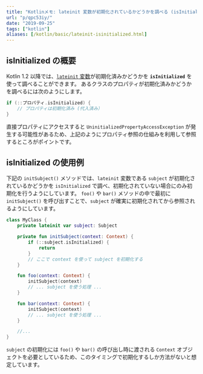```yaml
---
title: "Kotlinメモ: lateinit 変数が初期化されているかどうかを調べる (isInitialized)"
url: "p/qpc53iy/"
date: "2019-09-25"
tags: ["kotlin"]
aliases: [/kotlin/basic/lateinit-isinitialized.html]
---
```


isInitialized の概要
----

Kotlin 1.2 以降では、[`lateinit` 変数](/p/ymzvh9q/)が初期化済みかどうかを **`isInitialized`** を使って調べることができます。
あるクラスのプロパティが初期化済みかどうかを調べるには次のようにします。

```kotlin
if (::プロパティ.isInitialized) {
    // プロパティは初期化済み (代入済み）
}
```

直接プロパティにアクセスすると `UninitializedPropertyAccessException` が発生する可能性があるため、上記のようにプロパティ参照の仕組みを利用して参照するところがポイントです。


isInitialized の使用例
----

下記の `initSubject()` メソッドでは、`lateinit` 変数である `subject` が初期化されているかどうかを `isInitialized` で調べ、初期化されていない場合にのみ初期化を行うようにしています。
`foo()` や `bar()` メソッドの中で最初に `initSubject()` を呼び出すことで、`subject` が確実に初期化されてから参照されるようにしています。

```kotlin
class MyClass {
    private lateinit var subject: Subject

    private fun initSubject(context: Context) {
        if (::subject.isInitialized) {
            return
        }
        // ここで context を使って subject を初期化する
    }

    fun foo(context: Context) {
        initSubject(context)
        // ... subject を使う処理 ...
    }

    fun bar(context: Context) {
        initSubject(context)
        // ... subject を使う処理 ...
    }

    //...
}
```

`subject` の初期化には `foo()` や `bar()` の呼び出し時に渡される `Context` オブジェクトを必要としているため、このタイミングで初期化するしか方法がないと想定しています。

